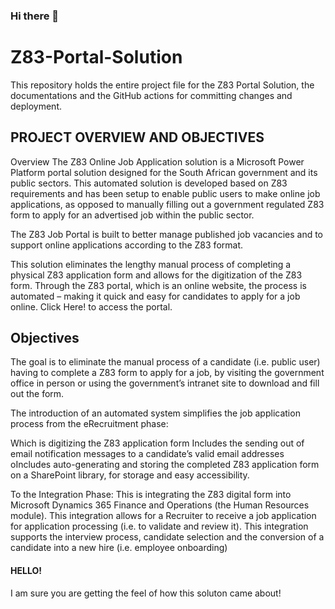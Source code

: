 ### Hi there 👋

<!--
**TG788/TG788** is a ✨ _special_ ✨ repository because its `README.md` (this file) appears on your GitHub profile.

Here are some ideas to get you started:

- 🔭 I’m currently working on ...
- 🌱 I’m currently learning ...
- 👯 I’m looking to collaborate on ...
- 🤔 I’m looking for help with ...
- 💬 Ask me about ...
- 📫 How to reach me: ...
- 😄 Pronouns: ...
- ⚡ Fun fact: ...
-->

# Z83-Portal-Solution

This repository holds the entire project file for the Z83 Portal Solution, the documentations and the GitHub actions for committing changes and deployment.

## PROJECT OVERVIEW AND OBJECTIVES

Overview
The Z83 Online Job Application solution is a Microsoft Power Platform portal solution designed for the South African government and its public sectors. This automated solution is developed based on Z83 requirements and has been setup to enable public users to make online job applications, as opposed to manually filling out a government regulated Z83 form to apply for an advertised job within the public sector. 

The Z83 Job Portal is built to better manage published job vacancies and to support online applications according to the Z83 format.

This solution eliminates the lengthy manual process of completing a physical Z83 application form and allows for the digitization of the Z83 form. Through the Z83 portal, which is an online website, the process is automated – making it quick and easy for candidates to apply for a job online. Click Here! to access the portal. 

## Objectives
The goal is to eliminate the manual process of a candidate (i.e. public user) having to complete a Z83 form to apply for a job, by visiting the government office in person or using the government’s intranet site to download and fill out the form. 

The introduction of an automated system simplifies the job application process from the eRecruitment phase: 

Which is digitizing the Z83 application form
Includes the sending out of email notification messages to a candidate’s valid email addresses
oIncludes auto-generating and storing the completed Z83 application form on a SharePoint library, for storage and easy accessibility.  

To the Integration Phase:
This is integrating the Z83 digital form into Microsoft Dynamics 365 Finance and Operations (the Human Resources module). 
This integration allows for a Recruiter to receive a job application for application processing (i.e. to validate and review it).
This integration supports the interview process, candidate selection and the conversion of a candidate into a new hire (i.e. employee onboarding)

 


#### **HELLO!**

I am sure you are getting the feel of how this soluton came about!

